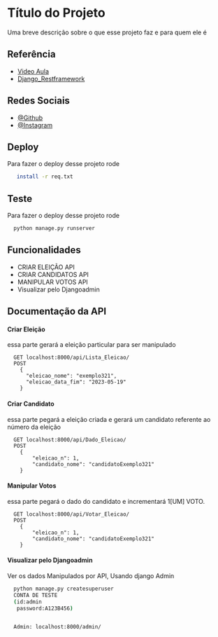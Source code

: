
# Título do Projeto

Uma breve descrição sobre o que esse projeto faz e para quem ele é


## Referência

 - [Video Aula](https://www.youtube.com/watch?v=c708Nf0cHrs&t=2553s)
 - [Django_Restframework](https://www.django-rest-framework.org)



## Redes Sociais

- [@Github](https://github.com/MoisesMonter)
- [@Instagram](https://instagram.com/moises.mtro/)

## Deploy

Para fazer o deploy desse projeto rode


```bash
   install -r req.txt
```
## Teste 
Para fazer o deploy desse projeto rode
```bash
  python manage.py runserver
```

## Funcionalidades

- CRIAR ELEIÇÃO API
- CRIAR CANDIDATOS API
- MANIPULAR VOTOS API
- Visualizar pelo Djangoadmin


## Documentação da API

#### Criar Eleição
essa parte gerará a eleição particular para ser manipulado
```http
  GET localhost:8000/api/Lista_Eleicao/
  POST 
    {
      "eleicao_nome": "exemplo321",
      "eleicao_data_fim": "2023-05-19"
    }
```

#### Criar Candidato
essa parte pegará a eleição criada e gerará um candidato referente ao número da eleição
```http
  GET localhost:8000/api/Dado_Eleicao/
  POST 
    {
        "eleicao_n": 1,
        "candidato_nome": "candidatoExemplo321"
    }

```
#### Manipular Votos
essa parte pegará o dado do candidato e incrementará 1[UM] VOTO.
```http
  GET localhost:8000/api/Votar_Eleicao/
  POST 
    {
        "eleicao_n": 1,
        "candidato_nome": "candidatoExemplo321"
    }

```

#### Visualizar pelo Djangoadmin
Ver os dados Manipulados por API, Usando django Admin

```bash
  python manage.py createsuperuser
  CONTA DE TESTE
  (id:admin
   password:A123B456)
```
```http

  Admin: localhost:8000/admin/

```
